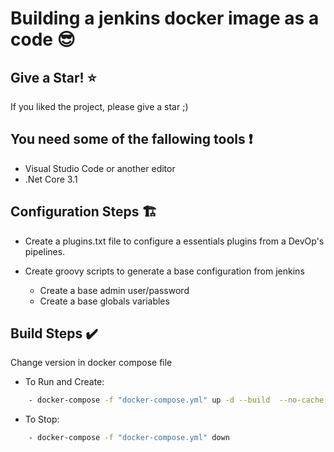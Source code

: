 # Building a jenkins docker image as a code :sunglasses:

## Give a Star! :star:

If you liked the project, please give a star ;)

## You need some of the fallowing tools :exclamation:

- Visual Studio Code or another editor
- .Net Core 3.1

## Configuration Steps 🏗️

- Create a plugins.txt file to configure a essentials plugins from a DevOp's pipelines.

- Create groovy scripts to generate a base configuration from jenkins
	- Create a base admin user/password
	- Create a base globals variables

## Build Steps ✔️

Change version in docker compose file

- To Run and Create:

```sh
    - docker-compose -f "docker-compose.yml" up -d --build  --no-cache
```
 - To Stop:
 
```sh 
    - docker-compose -f "docker-compose.yml" down
```
